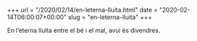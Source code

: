 +++
url = "/2020/02/14/en-leterna-lluita.html"
date = "2020-02-14T06:00:07+00:00"
slug = "en-leterna-lluita"
+++

En l’eterna lluita entre el bé i el mal, avui és divendres.
